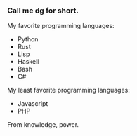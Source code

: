 ### Call me dg for short.

My favorite programming languages:
* Python
* Rust
* Lisp
* Haskell
* Bash
* C#

My least favorite programming languages:
* Javascript
* PHP

From knowledge, power.
